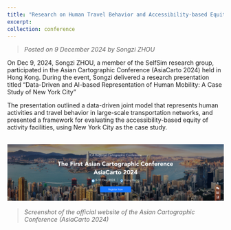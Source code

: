 ```yaml
---
title: "Research on Human Travel Behavior and Accessibility-based Equity Presented at Asian Cartographic Conference 2024"
excerpt: 
collection: conference
---
```

> _Posted on 9 December 2024 by Songzi ZHOU_

On Dec 9, 2024, Songzi ZHOU, a member of the SelfSim research group, participated in the Asian Cartographic Conference (AsiaCarto 2024) held in Hong Kong. During the event, Songzi delivered a research presentation titled “Data-Driven and AI-based Representation of Human Mobility: A Case Study of New York City”

The presentation outlined a data-driven joint model that represents human activities and travel behavior in large-scale transportation networks, and presented a framework for evaluating the accessibility-based equity of activity facilities, using New York City as the case study.

<br/><img src="/images/news-3.png">
> _Screenshot of the official website of the Asian Cartographic Conference (AsiaCarto 2024)_
